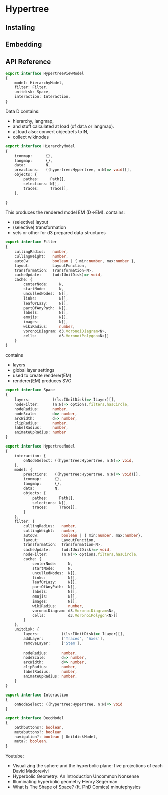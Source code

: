 # Hypertree

## Installing

## Embedding

## API Reference

```typescript
export interface HypertreeViewModel
{    
    model: HierarchyModel,
    filter: Filter,
    unitdisk: Space,
    interaction: Interaction,
}
```

Data D contains:
- hierarchy, langmap,
- and stuff calculated at load (of data or langmap).
- at load also: convert objectrefs to N,
- collect wikinodes

```typescript
export interface HierarchyModel
{   
    iconmap:      {},    
    langmap:      {},
    data:         N,
    preactions:   ((hypertree:Hypertree, n:N)=> void)[],
    objects: {
        pathes:     Path[],
        selections: N[],
        traces:     Trace[],
    },
    
}
```

This produces the rendered model EM (D->EM). contains:
- (selective) layout 
- (selective) transformation
- sets or other for d3 prepared data structures

```typescript
export interface Filter
{       
    cullingRadius:   number,
    cullingWeight:   number,
    autoCw:          boolean | { min:number, max:number }, 
    layout:          LayoutFunction,
    transformation:  Transformation<N>,
    cacheUpdate:     (ud:IUnitDisk)=> void,      
    cache: {
        centerNode:     N,
        startNode:      N,
        unculledNodes:  N[],
        links:          N[],
        leafOrLazy:     N[],                             
        partOfAnyPath:  N[],
        labels:         N[],
        emojis:         N[],
        images:         N[],                             
        wikiRadius:     number,                              
        voronoiDiagram: d3.VoronoiDiagram<N>,                              
        cells:          d3.VoronoiPolygon<N>[]
    }    
}
```

contains
- layers
- global layer settings
- used to create renderer(EM) 
- renderer(EM) produces SVG

```typescript
export interface Space
{   
    layers:          ((ls:IUnitDisk)=> ILayer)[],
    nodeFilter:      (n:N)=> options.filters.hasCircle,
    nodeRadius:      number,
    nodeScale:       d=> number,        
    arcWidth:        d=> number,        
    clipRadius:      number,                      
    labelRadius:     number,
    animateUpRadius: number    
}
```

```typescript
export interface HypertreeModel
{   
    interaction: {
        onNodeSelect: ((hypertree:Hypertree, n:N)=> void, 
    },
    model: {
        preactions:   ((hypertree:Hypertree, n:N)=> void)[],                      
        iconmap:      {},
        langmap:      {},
        data:         N,        
        objects: {
            pathes:     Path[],
            selections: N[],
            traces:     Trace[],
        }
    },
    filter: {
        cullingRadius:   number,
        cullingWeight:   number,
        autoCw:          boolean | { min:number, max:number}, 
        layout:          LayoutFunction,
        transformation:  Transformation<N>,
        cacheUpdate:     (ud:IUnitDisk)=> void,      
        nodeFilter:      (n:N)=> options.filters.hasCircle,
        cache: {
            centerNode:     N,
            startNode:      N,
            unculledNodes:  N[],
            links:          N[],
            leafOrLazy:     N[],                             
            partOfAnyPath:  N[],
            labels:         N[],
            emojis:         N[],
            images:         N[],                             
            wikiRadius:     number,                              
            voronoiDiagram: d3.VoronoiDiagram<N>,                              
            cells:          d3.VoronoiPolygon<N>[]
        }
    },
    unitdisk: {
        layers:          ((ls:IUnitDisk)=> ILayer)[],
        addLayer:        ['Traces', 'Axes'],
        removeLayer:     ['Stem'],
        
        nodeRadius:      number,
        nodeScale:       d=> number,        
        arcWidth:        d=> number,        
        clipRadius:      number,                      
        labelRadius:     number,
        animateUpRadius: number,
    }
}
```

```typescript
export interface Interaction
{   
    onNodeSelect: ((hypertree:Hypertree, n:N)=> void
}
```

```typescript
export interface DecoModel
{  
    pathbuttons?: boolean,
    metabuttons?: boolean            
    navigation?: boolean | UnitdiskModel,  
    meta?: boolean,  
}
```
Youtube:
- Visualizing the sphere and the hyperbolic plane: five projections of each
  David Madorevivi
- Hyperbolic Geometry: An Introduction
  Uncommon Nonsense
- Illuminating hyperbolic geometry
  Henry Segerman
- What Is The Shape of Space? (ft. PhD Comics)
  minutephysics
